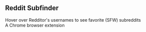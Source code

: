 ## Reddit Subfinder ##
Hover over Redditor's usernames to see favorite (SFW) subreddits  
A Chrome browser extension